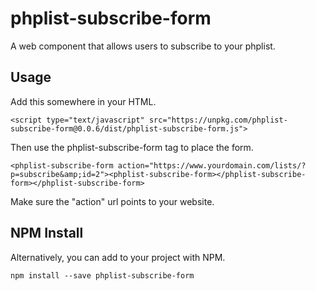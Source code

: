 # phplist-subscribe-form

A web component that allows users to subscribe to your phplist.

## Usage

Add this somewhere in your HTML.

```
<script type="text/javascript" src="https://unpkg.com/phplist-subscribe-form@0.0.6/dist/phplist-subscribe-form.js">

```
Then use the phplist-subscribe-form tag to place the form.

```
<phplist-subscribe-form action="https://www.yourdomain.com/lists/?p=subscribe&amp;id=2"><phplist-subscribe-form></phplist-subscribe-form></phplist-subscribe-form>

```
Make sure the "action" url points to your website.

## NPM Install

Alternatively, you can add to your project with NPM.

```
npm install --save phplist-subscribe-form
```